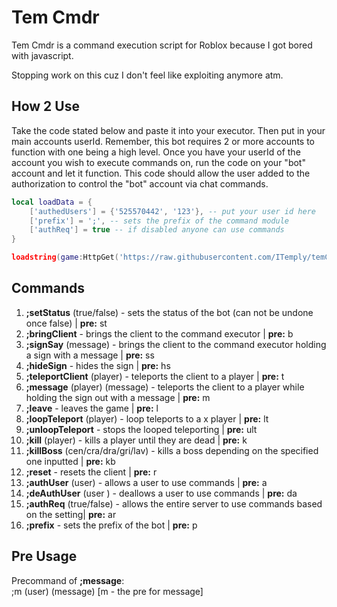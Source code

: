 <h1>Tem Cmdr</h1>

Tem Cmdr is a command execution script for Roblox because I got bored with javascript.

Stopping work on this cuz I don't feel like exploiting anymore atm.

<h2>How 2 Use</h2>

Take the code stated below and paste it into your executor. Then put in your main accounts userId. Remember, this bot requires 2 or more accounts to function with one being a high level. Once you have your userId of the account you wish to execute commands on, run the code on your "bot" account and let it function. This code should allow the user added to the authorization to control the "bot" account via chat commands.

```lua
local loadData = {
    ['authedUsers'] = {'525570442', '123'}, -- put your user id here
    ['prefix'] = ';', -- sets the prefix of the command module
    ['authReq'] = true -- if disabled anyone can use commands
}

loadstring(game:HttpGet('https://raw.githubusercontent.com/ITemply/temCmdr/main/main.lua'))(loadData)
```

<h2>Commands</h2>

1. <b>;setStatus</b> (true/false) - sets the status of the bot (can not be undone once false) | <b>pre:</b> st
2. <b>;bringClient</b> - brings the client to the command executor | <b>pre:</b> b
3. <b>;signSay</b> (message) - brings the client to the command executor holding a sign with a message | <b>pre:</b> ss
4. <b>;hideSign</b> - hides the sign | <b>pre:</b> hs
5. <b>;teleportClient</b> (player) - teleports the client to a player | <b>pre:</b> t
6. <b>;message</b> (player) (message) - teleports the client to a player while holding the sign out with a message | <b>pre:</b> m
7. <b>;leave</b> - leaves the game | <b>pre:</b> l
8. <b>;loopTeleport</b> (player) - loop teleports to a x player | <b>pre:</b> lt
9. <b>;unloopTeleport</b> - stops the looped teleporting | <b>pre:</b> ult
10. <b>;kill</b> (player) - kills a player until they are dead | <b>pre:</b> k
11. <b>;killBoss</b> (cen/cra/dra/gri/lav) - kills a boss depending on the specified one inputted | <b>pre:</b> kb
12. <b>;reset</b> - resets the client | <b>pre:</b> r
13. <b>;authUser</b> (user) - allows a user to use commands | <b>pre:</b> a
14. <b>;deAuthUser</b> (user ) - deallows a user to use commands | <b>pre:</b> da
15. <b>;authReq</b> (true/false) - allows the entire server to use commands based on the setting| <b>pre:</b> ar
16. <b>;prefix</b> - sets the prefix of the bot | <b>pre:</b> p

<h2>Pre Usage</h2>

Precommand of <b>;message</b>:
<br>
;m (user) (message) [m - the pre for message]
